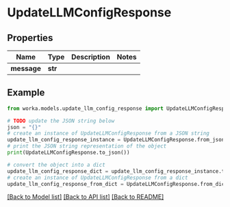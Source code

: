 # UpdateLLMConfigResponse


## Properties

Name | Type | Description | Notes
------------ | ------------- | ------------- | -------------
**message** | **str** |  | 

## Example

```python
from worka.models.update_llm_config_response import UpdateLLMConfigResponse

# TODO update the JSON string below
json = "{}"
# create an instance of UpdateLLMConfigResponse from a JSON string
update_llm_config_response_instance = UpdateLLMConfigResponse.from_json(json)
# print the JSON string representation of the object
print(UpdateLLMConfigResponse.to_json())

# convert the object into a dict
update_llm_config_response_dict = update_llm_config_response_instance.to_dict()
# create an instance of UpdateLLMConfigResponse from a dict
update_llm_config_response_from_dict = UpdateLLMConfigResponse.from_dict(update_llm_config_response_dict)
```
[[Back to Model list]](../README.md#documentation-for-models) [[Back to API list]](../README.md#documentation-for-api-endpoints) [[Back to README]](../README.md)


